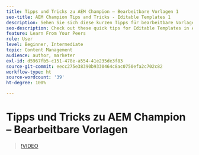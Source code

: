 ```yaml
---
title: Tipps und Tricks zu AEM Champion – Bearbeitbare Vorlagen 1
seo-title: AEM Champion Tips and Tricks - Editable Templates 1
description: Sehen Sie sich diese kurzen Tipps für bearbeitbare Vorlagen in AEM Sites von AEM Champion und Experte Greg Dimeris an. Probieren Sie sie heute in Ihrer Instanz aus.
seo-description: Check out these quick tips for Editable Templates in AEM Sites by AEM Champion and expert, Greg Dimeris. Try them out in your instance today.
feature: Learn From Your Peers
role: User
level: Beginner, Intermediate
topic: Content Management
audience: author, marketer
exl-id: d5967fb5-c151-478e-a554-41e235de3f83
source-git-commit: eecc275e38390b9330464c8ac0750efa2c702c82
workflow-type: ht
source-wordcount: '39'
ht-degree: 100%

---
```


# Tipps und Tricks zu AEM Champion – Bearbeitbare Vorlagen

>[!VIDEO](https://video.tv.adobe.com/v/3409424?quality=12&learn=on)
